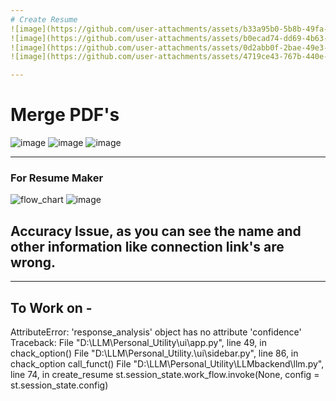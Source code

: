 ```yaml
---
# Create Resume
![image](https://github.com/user-attachments/assets/b33a95b0-5b8b-49fa-9285-a48b4f062788)
![image](https://github.com/user-attachments/assets/b0ecad74-dd69-4b63-b709-36351985a60f)
![image](https://github.com/user-attachments/assets/0d2abb0f-2bae-49e3-b6a4-cb92f4007f80)
![image](https://github.com/user-attachments/assets/4719ce43-767b-440e-a1ef-9dcd454598d4)

---
```

# Merge PDF's
![image](https://github.com/user-attachments/assets/8dc7656f-dfac-4369-b799-78a24f50d2e3)
![image](https://github.com/user-attachments/assets/06ff9ab9-e2f6-4718-adf5-22cb418bdf3b)
![image](https://github.com/user-attachments/assets/771a199b-7207-4cc3-8252-6c66248368bd)

---
### For Resume Maker
![flow_chart](https://github.com/user-attachments/assets/17e043f9-c933-4c50-a623-9f9704b87c13)
![image](https://github.com/user-attachments/assets/401e0a8f-32ae-4732-8e79-b11177806327)
## Accuracy Issue, as you can see the name and other information like connection link's are wrong.
---
## To Work on - <br>
AttributeError: 'response_analysis' object has no attribute 'confidence'
Traceback:
File "D:\LLM\Personal_Utility\ui\app.py", line 49, in <module>
    chack_option()
File "D:\LLM\Personal_Utility\.\ui\sidebar.py", line 86, in chack_option
    call_funct()
File "D:\LLM\Personal_Utility\LLMbackend\llm.py", line 74, in create_resume
    st.session_state.work_flow.invoke(None, config = st.session_state.config)
